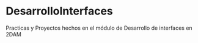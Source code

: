 # DesarrolloInterfaces
Practicas y Proyectos hechos en el módulo de Desarrollo de interfaces en 2DAM
